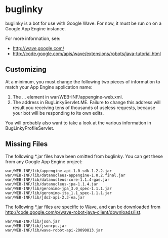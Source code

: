 buglinky
========

buglinky is a bot for use with Google Wave.  For now, it must be run on
on a Google App Engine instance.

For more information, see:

* <http://wave.google.com/>
* <http://code.google.com/apis/wave/extensions/robots/java-tutorial.html>

Customizing
-----------

At a minimum, you must change the following two pieces of information to
match your App Engine application name:

1. The <application>...</application> element in
   war/WEB-INF/appengine-web.xml.
2. The address in BugLinkyServlet.ME.  Failure to change this address
   will result you receiving tens of thousands of useless requests,
   because your bot will be responding to its own edits.

You will probably also want to take a look at the various information in
BugLinkyProfileServlet.

Missing Files
-------------

The following *.jar files have been omitted from buglinky.  You can get
these from any Google App Engine project:

    war/WEB-INF/lib/appengine-api-1.0-sdk-1.2.2.jar
    war/WEB-INF/lib/datanucleus-appengine-1.0.2.final.jar
    war/WEB-INF/lib/datanucleus-core-1.1.4-gae.jar
    war/WEB-INF/lib/datanucleus-jpa-1.1.4.jar
    war/WEB-INF/lib/geronimo-jpa_3.0_spec-1.1.1.jar
    war/WEB-INF/lib/geronimo-jta_1.1_spec-1.1.1.jar
    war/WEB-INF/lib/jdo2-api-2.3-ea.jar

The following *.jar files are specific to Wave, and can be downloaded from
<http://code.google.com/p/wave-robot-java-client/downloads/list>.

    war/WEB-INF/lib/json.jar
    war/WEB-INF/lib/jsonrpc.jar
    war/WEB-INF/lib/wave-robot-api-20090813.jar
